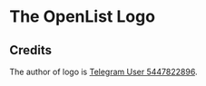 # The OpenList Logo

## Credits

The author of logo is [Telegram User 5447822896](tg://user?id=5447822896).
